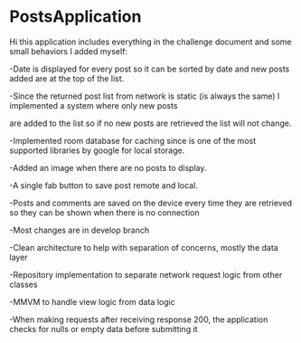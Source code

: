 # PostsApplication
Hi this application includes everything in the challenge document and some small behaviors I added myself:

-Date is displayed for every post so it can be sorted by date and new posts added are at the top of the list.

-Since the returned post list from network is static (is always the same) I implemented a system where only new posts

are added to the list so if no new posts are retrieved the list will not change.

-Implemented room database for caching since is one of the most supported libraries by google for local storage.

-Added an image when there are no posts to display.

-A single fab button to save post remote and local.

-Posts and comments are saved on the device every time they are retrieved so they can be shown when there is no connection

-Most changes are in develop branch

-Clean architecture to help with separation of concerns, mostly the data layer

-Repository implementation to separate network request logic from other classes

-MMVM to handle view logic from data logic

-When making requests after receiving response 200, the application checks for nulls or empty data before submitting it
